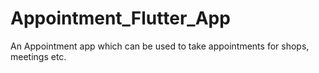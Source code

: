 # Appointment_Flutter_App
An Appointment app which can be used to take appointments for shops, meetings etc.
